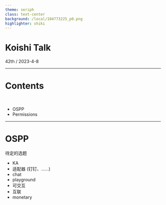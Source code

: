 ```yaml
---
theme: seriph
class: text-center
background: /local/104773225_p0.png
highlighter: shiki
---
```


# Koishi Talk

<div class="opacity-80">
42th / 2023-4-8
</div>

---

# Contents

<br>

- OSPP
- Permissions

---

# OSPP

待定的选题

- KA
- 适配器 (钉钉、……)
- chat
- playground
- 可交互
- 互联
- monetary
